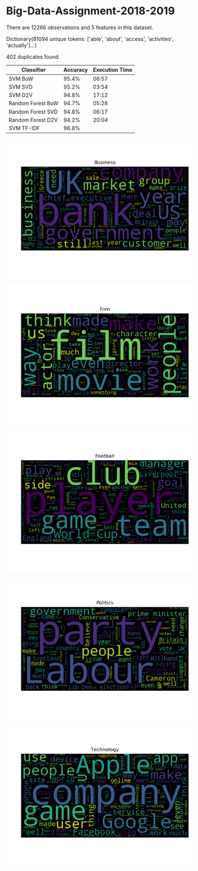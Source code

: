 # Big-Data-Assignment-2018-2019

There are 12266 observations and 5 features in this dataset. 

Dictionary(81094 unique tokens: ['able', 'about', 'access', 'activities', 'actually']...)

402 duplicates found.

| Classifier | Accuracy | Execution Time |
| --- | --- | --- |
| SVM BoW | 95.4% | 06:57 |
| SVM SVD | 95.2% | 03:54 |
| SVM D2V | 94.8% | 17:12 |
| Random Forest BoW  | 94.7% | 05:28 |
| Random Forest SVD | 94.8% | 06:17 |
| Random Forest D2V | 94.2% | 20:04 |
| SVM TF-IDF | 96.8% |  |

![Alt text](data/plots/business.png?raw=true)

![Alt text](data/plots/film.png?raw=true)

![Alt text](data/plots/football.png?raw=true)

![Alt text](data/plots/politics.png?raw=true)

![Alt text](data/plots/technology.png?raw=true)